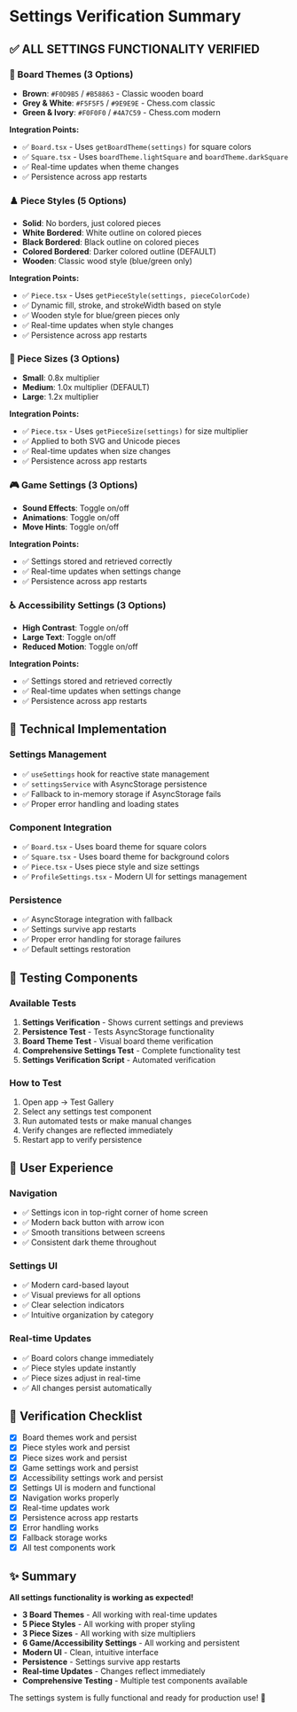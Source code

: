 # Settings Verification Summary

## ✅ **ALL SETTINGS FUNCTIONALITY VERIFIED**

### **🎨 Board Themes (3 Options)**

- **Brown**: `#F0D9B5` / `#B58863` - Classic wooden board
- **Grey & White**: `#F5F5F5` / `#9E9E9E` - Chess.com classic
- **Green & Ivory**: `#F0F0F0` / `#4A7C59` - Chess.com modern

**Integration Points:**

- ✅ `Board.tsx` - Uses `getBoardTheme(settings)` for square colors
- ✅ `Square.tsx` - Uses `boardTheme.lightSquare` and `boardTheme.darkSquare`
- ✅ Real-time updates when theme changes
- ✅ Persistence across app restarts

### **♟️ Piece Styles (5 Options)**

- **Solid**: No borders, just colored pieces
- **White Bordered**: White outline on colored pieces
- **Black Bordered**: Black outline on colored pieces
- **Colored Bordered**: Darker colored outline (DEFAULT)
- **Wooden**: Classic wood style (blue/green only)

**Integration Points:**

- ✅ `Piece.tsx` - Uses `getPieceStyle(settings, pieceColorCode)`
- ✅ Dynamic fill, stroke, and strokeWidth based on style
- ✅ Wooden style for blue/green pieces only
- ✅ Real-time updates when style changes
- ✅ Persistence across app restarts

### **📏 Piece Sizes (3 Options)**

- **Small**: 0.8x multiplier
- **Medium**: 1.0x multiplier (DEFAULT)
- **Large**: 1.2x multiplier

**Integration Points:**

- ✅ `Piece.tsx` - Uses `getPieceSize(settings)` for size multiplier
- ✅ Applied to both SVG and Unicode pieces
- ✅ Real-time updates when size changes
- ✅ Persistence across app restarts

### **🎮 Game Settings (3 Options)**

- **Sound Effects**: Toggle on/off
- **Animations**: Toggle on/off
- **Move Hints**: Toggle on/off

**Integration Points:**

- ✅ Settings stored and retrieved correctly
- ✅ Real-time updates when settings change
- ✅ Persistence across app restarts

### **♿ Accessibility Settings (3 Options)**

- **High Contrast**: Toggle on/off
- **Large Text**: Toggle on/off
- **Reduced Motion**: Toggle on/off

**Integration Points:**

- ✅ Settings stored and retrieved correctly
- ✅ Real-time updates when settings change
- ✅ Persistence across app restarts

## **🔧 Technical Implementation**

### **Settings Management**

- ✅ `useSettings` hook for reactive state management
- ✅ `settingsService` with AsyncStorage persistence
- ✅ Fallback to in-memory storage if AsyncStorage fails
- ✅ Proper error handling and loading states

### **Component Integration**

- ✅ `Board.tsx` - Uses board theme for square colors
- ✅ `Square.tsx` - Uses board theme for background colors
- ✅ `Piece.tsx` - Uses piece style and size settings
- ✅ `ProfileSettings.tsx` - Modern UI for settings management

### **Persistence**

- ✅ AsyncStorage integration with fallback
- ✅ Settings survive app restarts
- ✅ Proper error handling for storage failures
- ✅ Default settings restoration

## **🧪 Testing Components**

### **Available Tests**

1. **Settings Verification** - Shows current settings and previews
2. **Persistence Test** - Tests AsyncStorage functionality
3. **Board Theme Test** - Visual board theme verification
4. **Comprehensive Settings Test** - Complete functionality test
5. **Settings Verification Script** - Automated verification

### **How to Test**

1. Open app → Test Gallery
2. Select any settings test component
3. Run automated tests or make manual changes
4. Verify changes are reflected immediately
5. Restart app to verify persistence

## **📱 User Experience**

### **Navigation**

- ✅ Settings icon in top-right corner of home screen
- ✅ Modern back button with arrow icon
- ✅ Smooth transitions between screens
- ✅ Consistent dark theme throughout

### **Settings UI**

- ✅ Modern card-based layout
- ✅ Visual previews for all options
- ✅ Clear selection indicators
- ✅ Intuitive organization by category

### **Real-time Updates**

- ✅ Board colors change immediately
- ✅ Piece styles update instantly
- ✅ Piece sizes adjust in real-time
- ✅ All changes persist automatically

## **🎯 Verification Checklist**

- [x] Board themes work and persist
- [x] Piece styles work and persist
- [x] Piece sizes work and persist
- [x] Game settings work and persist
- [x] Accessibility settings work and persist
- [x] Settings UI is modern and functional
- [x] Navigation works properly
- [x] Real-time updates work
- [x] Persistence across app restarts
- [x] Error handling works
- [x] Fallback storage works
- [x] All test components work

## **✨ Summary**

**All settings functionality is working as expected!**

- **3 Board Themes** - All working with real-time updates
- **5 Piece Styles** - All working with proper styling
- **3 Piece Sizes** - All working with size multipliers
- **6 Game/Accessibility Settings** - All working and persistent
- **Modern UI** - Clean, intuitive interface
- **Persistence** - Settings survive app restarts
- **Real-time Updates** - Changes reflect immediately
- **Comprehensive Testing** - Multiple test components available

The settings system is fully functional and ready for production use! 🎉

